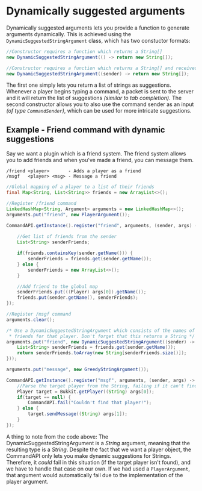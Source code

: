# Dynamically suggested arguments

Dynamically suggested arguments lets you provide a function to generate arguments dynamically. This is achieved using the `DynamicSuggestedStringArgument` class, which has two constuctor formats:

```java
//Constructor requires a function which returns a String[]
new DynamicSuggestedStringArgument(() -> return new String[]);

//Constructor requires a function which returns a String[] and receives a sender input
new DynamicSuggestedStringArgument((sender) -> return new String[]);
```

The first one simply lets you return a list of strings as suggestions. Whenever a player begins typing a command, a packet is sent to the server and it will return the list of suggestions _(similar to tab completion)_. The second constructor allows you to also use the command sender as an input _(of type `CommandSender`)_, which can be used for more intricate suggestions.

## Example - Friend command with dynamic suggestions

Say we want a plugin which is a friend system. The friend system allows you to add friends and when you've made a friend, you can message them.

```
/friend <player>       - Adds a player as a friend
/msgf   <player> <msg> - Message a friend
```

```java
//Global mapping of a player to a list of their friends
final Map<String, List<String>> friends = new ArrayList<>();

//Register /friend command
LinkedHashMap<String, Argument> arguments = new LinkedHashMap<>();
arguments.put("friend", new PlayerArgument());

CommandAPI.getInstance().register("friend", arguments, (sender, args) -> {
	
	//Get list of friends from the sender
	List<String> senderFriends;

	if(friends.containsKey(sender.getName())) {
		senderFriends = friends.get(sender.getName());
	} else {
		senderFriends = new ArrayList<>(); 
	}

	//Add friend to the global map
	senderFriends.put(((Player) args[0]).getName());
	friends.put(sender.getName(), senderFriends);
});

//Register /msgf command
arguments.clear();

/* Use a DynamicSuggestedStringArgument which consists of the names of
 * friends for that player. Don't forget that this returns a String */
arguments.put("friend", new DynamicSuggestedStringArgument((sender) -> {
	List<String> senderFriends = friends.get(sender.getName());
	return senderFriends.toArray(new String[senderFriends.size()]);
}));

arguments.put("message", new GreedyStringArgument());

CommandAPI.getInstance().register("msgf", arguments, (sender, args) -> {
	//Parse the target player from the String, failing if it can't find that player
	Player target = Bukkit.getPlayer((String) args[0]);
	if(target == null) {
		CommandAPI.fail("Couldn't find that player!");
	} else {
		target.sendMessage((String) args[1]);
	}
});
```
A thing to note from the code above: The DynamicSuggestedStringArgument is a _String_ argument, meaning that the resulting type is a _String_. Despite the fact that we want a player object, the CommandAPI only lets you make dynamic suggestions for Strings. Therefore, it _could_ fail in this situation (if the target player isn't found), and we have to handle that case on our own. If we had used a `PlayerArgument`, that argument would automatically fail due to the implementation of the player argument.

